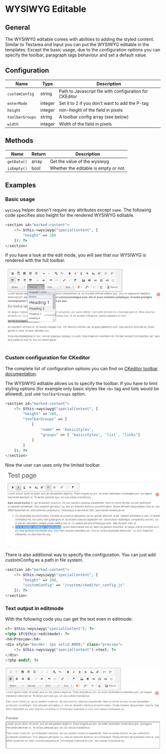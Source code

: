 # WYSIWYG Editable

## General

The WYSIWYG editable comes with abilities to adding the styled content.
Similar to Textarea and Input you can put the WYSIWYG editable in the templates. 
Except the basic usage, due to the configuration options you can specify the toolbar, paragraph tags behaviour and set a default value.
 
## Configuration

| Name            | Type    | Description                                             |
|-----------------|---------|---------------------------------------------------------|
| `customConfig`  | string  | Path to Javascript file with configuration for CKEditor |
| `enterMode`     | integer | Set it to 2 if you don't want to add the P-tag          |
| `height`        | integer | min-height of the field in pixels                       |
| `toolbarGroups` | string  | A toolbar config array (see below)                      |
| `width`         | integer | Width of the field in pixels                            |

## Methods

| Name        | Return | Description                           |
|-------------|--------|---------------------------------------|
| `getData()` | array  | Get the value of the wysiwyg          |
| `isEmpty()` | bool   | Whether the editable is empty or not. |

## Examples

### Basic usage

`wysiwyg` helper doesn't require any attributes except `name`. 
The following code specifies also height for the rendered WYSIWYG editable.

```php
<section id="marked-content">
    <?= $this->wysiwyg("specialContent", [
        "height" => 200
    ]); ?>
</section>
```

If you have a look at the edit mode, you will see that our WYSIWYG is rendered with the full toolbar.

![complete WYSIWYG - editmode](../../img/editables_wysiwyg_basic_editmode.png)


### Custom configuration for CKeditor

The complete list of configuration options you can find on [CKeditor toolbar documentation](http://docs.ckeditor.com/#!/guide/dev_toolbar).

The WYSIWYG editable allows us to specify the toolbar. 
If you have to limit styling options (for example only basic styles like `<b>` tag and lists would be allowed), just use `toolbarGroups` option.

```php
<section id="marked-content">
    <?= $this->wysiwyg("specialContent", [
        "height" => 200,
        "toolbarGroups" => [
            [
                "name" => 'basicstyles',
                "groups" => [ 'basicstyles', 'list', "links"]
            ]
        ]
    ]); ?>
</section>
```

Now the user can uses only the limited toolbar.

![Wysiwyg with limited toolbar - editmode](../../img/editables_wysiwyg_toolbar_editmode.png)


There is also additional way to specify the configuration. You can just add customConfig as a path in file system.

```php
<section id="marked-content">
    <?= $this->wysiwyg("specialContent", [
        "height" => 200,
        "customConfig" => "/custom/ckeditor_config.js"
    ]); ?>
</section>
```

### Text output in editmode

With the following code you can get the text even in editmode:

```php
<?= $this->wysiwyg("specialContent"); ?>
<?php if($this->editmode): ?>
<h4>Preview</h4>
<div style="border: 1px solid #000;" class="preview">
    <?= $this->wysiwyg("specialContent")->text; ?>
</div>
<?php endif; ?>
```

![WYSIWYG with preview - editmode](../../img/editables_wysiwyg_with_preview_editmode.png)